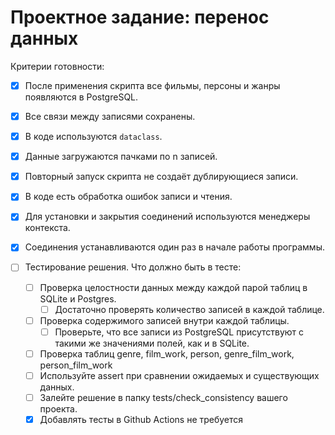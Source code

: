 # Проектное задание: перенос данных

Критерии готовности:

- [x] После применения скрипта все фильмы, персоны и жанры появляются в PostgreSQL.  
- [x] Все связи между записями сохранены. 
- [x] В коде используются `dataclass`.
- [x] Данные загружаются пачками по n записей.
- [x] Повторный запуск скрипта не создаёт дублирующиеся записи.
- [x] В коде есть обработка ошибок записи и чтения.
- [x] Для установки и закрытия соединений используются менеджеры контекста.
- [x] Соединения устанавливаются один раз в начале работы программы.

- [ ] Тестирование решения. Что должно быть в тесте:
    - [ ] Проверка целостности данных между каждой парой таблиц в SQLite и Postgres.
        - [ ] Достаточно проверять количество записей в каждой таблице.
    - [ ] Проверка содержимого записей внутри каждой таблицы.
        - [ ] Проверьте, что все записи из PostgreSQL присутствуют с такими же значениями полей, как и в SQLite.
    - [ ] Проверка таблиц genre, film_work, person, genre_film_work, person_film_work
    - [ ] Используйте assert при сравнении ожидаемых и существующих данных.
    - [ ] Залейте решение в папку tests/check_consistency вашего проекта.
    - [x] Добавлять тесты в Github Actions не требуется